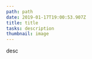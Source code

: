 ```yaml
---
path: path
date: 2019-01-17T19:00:53.907Z
title: title
tasks: description
thumbnail: image
---
```

desc
